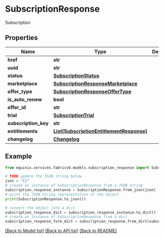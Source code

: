 # SubscriptionResponse

Subscription

## Properties

Name | Type | Description | Notes
------------ | ------------- | ------------- | -------------
**href** | **str** |  | [optional] 
**uuid** | **str** |  | [optional] 
**status** | [**SubscriptionStatus**](SubscriptionStatus.md) |  | [optional] 
**marketplace** | [**SubscriptionResponseMarketplace**](SubscriptionResponseMarketplace.md) |  | [optional] 
**offer_type** | [**SubscriptionResponseOfferType**](SubscriptionResponseOfferType.md) |  | [optional] 
**is_auto_renew** | **bool** |  | [optional] 
**offer_id** | **str** |  | [optional] 
**trial** | [**SubscriptionTrial**](SubscriptionTrial.md) |  | [optional] 
**subscription_key** | **str** |  | [optional] 
**entitlements** | [**List[SubscriptionEntitlementResponse]**](SubscriptionEntitlementResponse.md) |  | [optional] 
**changelog** | [**Changelog**](Changelog.md) |  | [optional] 

## Example

```python
from equinix.services.fabricv4.models.subscription_response import SubscriptionResponse

# TODO update the JSON string below
json = "{}"
# create an instance of SubscriptionResponse from a JSON string
subscription_response_instance = SubscriptionResponse.from_json(json)
# print the JSON string representation of the object
print(SubscriptionResponse.to_json())

# convert the object into a dict
subscription_response_dict = subscription_response_instance.to_dict()
# create an instance of SubscriptionResponse from a dict
subscription_response_form_dict = subscription_response.from_dict(subscription_response_dict)
```
[[Back to Model list]](../README.md#documentation-for-models) [[Back to API list]](../README.md#documentation-for-api-endpoints) [[Back to README]](../README.md)


